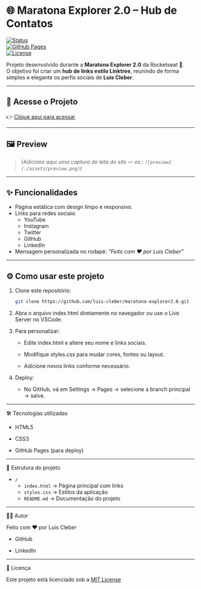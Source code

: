 # 🌐 Maratona Explorer 2.0 – Hub de Contatos

[![Status](https://img.shields.io/badge/status-online-brightgreen)](https://luis-cleber.github.io/maratona-explorer2.0/)  
[![GitHub Pages](https://img.shields.io/badge/deploy-GitHub%20Pages-blue)](https://luis-cleber.github.io/maratona-explorer2.0/)  
[![License](https://img.shields.io/badge/license-MIT-lightgrey)](LICENSE)

Projeto desenvolvido durante a **Maratona Explorer 2.0** da Rocketseat 🚀.  
O objetivo foi criar um **hub de links estilo Linktree**, reunindo de forma simples e elegante os perfis sociais de **Luis Cleber**.

---

## 🔗 Acesse o Projeto

👉 [Clique aqui para acessar](https://luis-cleber.github.io/maratona-explorer2.0/)

---

## 🖼️ Preview

> *(Adicione aqui uma captura de tela do site — ex.: `![preview](./assets/preview.png)`)*

---

## ✨ Funcionalidades

- Página estática com design limpo e responsivo.  
- Links para redes sociais:  
  - YouTube  
  - Instagram  
  - Twitter  
  - GitHub  
  - LinkedIn  
- Mensagem personalizada no rodapé: *“Feito com ❤️ por Luis Cleber”*  

---

## ⚙️ Como usar este projeto

1. Clone este repositório:
   ```bash
   git clone https://github.com/luis-cleber/maratona-explorer2.0.git

2. Abra o arquivo index.html diretamente no navegador ou use o Live Server no VSCode.

3. Para personalizar:
  
    - Edite index.html e altere seu nome e links sociais.
  
    - Modifique styles.css para mudar cores, fontes ou layout.
  
    - Adicione novos links conforme necessário.

4. Deploy:

   - No GitHub, vá em Settings → Pages → selecione a branch principal → salve.
---
🛠️ Tecnologias utilizadas

- HTML5

- CSS3

- GitHub Pages (para deploy)   
---
📂 Estrutura do projeto

- `/`
  - `index.html` → Página principal com links  
  - `styles.css` → Estilos da aplicação  
  - `README.md` → Documentação do projeto  

---

👨‍💻 Autor

Feito com ❤️ por Luis Cleber

- GitHub

- LinkedIn
---
📜 Licença

 Este projeto está licenciado sob a [MIT License](https://github.com/Luis-Cleber/maratona-explorer2.0/blob/main/LICENSE)
